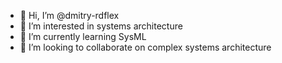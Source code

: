 - 👋 Hi, I’m @dmitry-rdflex
- 👀 I’m interested in systems architecture
- 🌱 I’m currently learning SysML
- 💞️ I’m looking to collaborate on complex systems architecture

<!---
dmitry-rdflex/dmitry-rdflex is a ✨ special ✨ repository because its `README.md` (this file) appears on your GitHub profile.
You can click the Preview link to take a look at your changes.
--->
